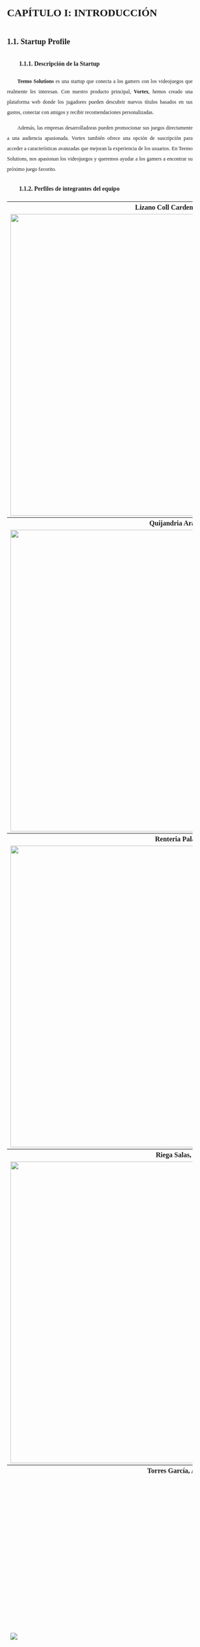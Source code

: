 <style>
  body {
    font-family: 'Times New Roman', sans-serif;
    text-align: justify;
    font-size: 12px;
    margin-left: 2em;
    margin-right: 2em;
    line-height: 2;
  }
  
  p {
    text-indent: 2em; /* Sangría en el primer renglón de cada párrafo */
  }

  h1 {
    margin-left: 0; /* No aplica sangría para el título principal */
  }

  h2 {
    margin-left: 0; /* No aplica sangría para subtítulos de nivel 2 */
  }

  h3 {
    margin-left: 2em; /* Aplica una sangría de 2em para subtítulos de nivel 3 */
  }

  h4 {
    margin-left: 4em; /* Aplica una sangría de 4em para subtítulos de nivel 4 */
  }
</style>

# **CAPÍTULO I: INTRODUCCIÓN**
## 1.1. Startup Profile
### 1.1.1. Descripción de la Startup
**Teemo Solutions** es una startup que conecta a los gamers con los videojuegos que realmente les interesan. Con nuestro producto principal, **Vortex**, hemos creado una plataforma web donde los jugadores pueden descubrir nuevos títulos basados en sus gustos, conectar con amigos y recibir recomendaciones personalizadas.

Además, las empresas desarrolladoras pueden promocionar sus juegos directamente a una audiencia apasionada. Vortex también ofrece una opción de suscripción para acceder a características avanzadas que mejoran la experiencia de los usuarios. En Teemo Solutions, nos apasionan los videojuegos y queremos ayudar a los gamers a encontrar su próximo juego favorito.
### 1.1.2. Perfiles de integrantes del equipo

<table>
  <tr>
    <th colspan="2">Lizano Coll Cardenas, Fernando Jesus</th>
  </tr>
  <tr>
    <td><img src="assets/chapter01/fernando-photo.png" style="width:700px; height:auto;"></td>
    <td>Me llamo Fernando Jesus Lizano Coll Cardenas. A mis 19 años me considero un apasionado por el mundo de la programación y aprendizaje constante. Actualmente tengo conocimientos en el lenguaje de C++, HTML, CSS, JavaScript y Python. Aunque mis conocimientos son todavía básicos. Me identifico como alguien de pensamiento de superación. Busco crecer en cada aspecto de mi vida y enfrentar desafíos con una actitud positiva y resoluta. Espero poder aportar y motivar a mis compañeros durante la elaboración de este proyecto.</td>
  </tr>
  <tr>
    <th colspan="2">Quijandria Araneda, Vicente </th>
  </tr>
  <tr>
    <td><img src="assets/chapter01/vicente-photo.png" style="width:700px; height:auto;"></td>
    <td>Mi nombre es Vicente Quijandria, tengo 24 años y estudio Ingeniería de Software en la UPC. Me apasiona mucho el desarrollo de aplicaciones, los algoritmos y estructuras de datos y las arquitecturas de software.
    Actualmente trabajo como Analista de Despliegues en la empresa Tech-Mahindra aunque me gustaria cambiar de área a desarrollo.
    En mis tiempos libres me gusta ver futbol, programar y pasar tiempo de calidad con mi enamorada, familia y amigos.</td>
  </tr>
  <tr>
    <th colspan="2">Renteria Palacios, Yasser</th>
  </tr>
  <td><img src="assets/chapter01/yasser-photo.png" style="width:700px; height:auto;"></td>
    <td>Soy estudiante de Ingeniería de Software en la Universidad Peruana de Ciencias Aplicadas (UPC), apasionado por la programación y el aprendizaje continuo de nuevos lenguajes de programación. Mi mayor anhelo es desarrollar un videojuego, combinando mi amor por la tecnología y la creatividad. En mi tiempo libre, disfruto de jugar videojuegos, viajar y sumergirme en nuevas culturas, buscando siempre experiencias que enriquezcan tanto mi vida personal como profesional.</td>
  <tr>
    <th colspan="2">Riega Salas, Jose Miguel</th>
  </tr>
  <tr>
    <td><img src="assets/chapter01/Jose-photo.png" style="width:700px; height:auto;"></td>
    <td> Mi nombre es José Miguel Riega Salas, estudiante de ingeniería de software en la Universidad de Ciencias Aplicadas,
  me entusiasma mucho la idea de seguir aprediendo, la programación y la tecnología es en lo que me centro ahora mismo y 
  seria de mi agrado dedicarme a ello en un fututo cercano. Me encanta pasar tiempo con mis amigos y el deporte; siempre 
  buscando aprender de lo que rodea y de lo que observo.</td>
  <tr>
    <th colspan="2">Torres García, Andrés Alberto
  </th>
  </tr>
  <tr>
    <td><img src= "assets/chapter01/andres-photo.png" ></td>
    <td>Hola, soy Andrés Alberto Torres García, estudiante de 19 años en el quinto ciclo de Ingeniería de Software. Siempre me ha interesado tecnología, siempre me he preguntado cómo funcionan las cosas, lo que me motiva a ir más allá de lo que se me enseña en clase. Esta curiosidad me impulsa a explorar cada detalle, ayundome ampliar mis conocimiento y definir mejor mi enfoque profesional.Además de la tecnología, el fútbol es otra de mis grandes pasiones, lo he practicado durante prácticamente toda mi vida. La dedicación al deporte me ha enseñado el valor del trabajo en equipo, la disciplina y la perseverancia, cualidades que aplico también en mi vida académica y profesional.
  </td>
</table>

## 1.2. Solution Profile
### 1.2.1. Antecedentes y problemática
Para analizar los antecedentes y problemáticas del desarrollo nuestro proyecto, estaremos utilizando la técnica de las 5W y 2H (Who, What, When, Where, Why, How, How much). La cual ha sido estructurada de la siguiente manera:

1. **Who (Quién)**
   * **Gamers:** Jugadores que buscan descubrir nuevos títulos basados en sus preferencias y conexiones sociales.
   * **Empresar Desarrolladoras:** Equipos de desarrollo de videojuegos que buscan nuevas formas de promocionar sus juegos a audiencias específicas. 
<br><br>
2. **What (Qué)**
   * **Aplicación web open source:** Una plataforma que sirve como un sistema de recomendación de videojuegos. Incluye funcionalidades para la creación de perfiles, recomendaciones personalizadas, conexión con amigos y promoción de juegos por parte de empresas.
   * **Problemas actuales:** Los gamers enfrentan dificultades para descubrir nuevos juegos que se alineen con sus gustos, mientras que las empresas buscan maneras más efectivas de promocionar sus títulos en el mercado.
<br><br>
3. **When (Cuándo)**
    * **Contexto actual:** En un mercado de videojuegos que está en constante crecimiento, con un flujo continuo de nuevos títulos, surge la necesidad de herramientas que faciliten el descubrimiento y promoción de juegos. La demanda de personalización y conectividad en las plataformas de entretenimiento es más fuerte que nunca.
<br><br>
4. **Where (Dónde)**
   * **Plataforma digital:** La aplicación estará disponible online, accesible desde cualquier lugar con conexión a internet. Dirigida a usuarios de habla hispana, con la posibilidad de expansión a otros idiomas.
<br><br>
5. **Why (Por qué)**
   * **Necesidad del mercado:** La industria de los videojuegos está cada vez más saturada, lo que dificulta que tanto jugadores como desarrolladores se destaquen. Los gamers buscan recomendaciones personalizadas y confiables, mientras que las empresas necesitan una plataforma efectiva para llegar a sus audiencias.
   * **Beneficio:** Facilitar el descubrimiento de nuevos juegos y mejorar la visibilidad de los títulos de las empresas, fomentando una comunidad más conectada y personalizada.
<br><br>
6. **How (Cómo)**
   * **Desarrollo de la aplicación:** La aplicación será desarrollada como un proyecto open source, permitiendo la colaboración de la comunidad. Incluirá funcionalidades para la creación de perfiles, sistemas de recomendación basados en algoritmos y redes sociales, y herramientas para que las empresas publiquen y promocionen sus juegos.
   * **Promoción:** Se utilizarán estrategias de marketing digital para atraer tanto a gamers como a empresas desarrolladoras. Se promoverá la plataforma como una solución innovadora para los problemas de descubrimiento y promoción en la industria del gaming.
<br><br>
7. **How much (Cuánto)**
   * **Costos de desarrollo:** Aunque el proyecto será open source, habrá costos asociados a la infraestructura, mantenimiento, y posibles actualizaciones.
   * **Modelos de ingresos:** A través de suscripciones premium que ofrecen funcionalidades avanzadas y posiblemente publicidad pagada para las empresas desarrolladoras.

Esta estructura nos permite una comprensión clara y detallada de los antecedentes y problemáticas relacionadas con el desarrollo de la aplicación web para recomendaciones de videojuegos.
### 1.2.2 Lean UX Process.
#### 1.2.2.1. Lean UX Problem Statements.
En la actual era digital, los videojuegos se han convertido en una de las principales formas de entretenimiento, con una enorme diversidad de títulos y plataformas disponibles. Sin embargo, muchos jugadores enfrentan la dificultad de descubrir nuevos juegos que realmente se alineen con sus preferencias y estilo de juego. Además, la experiencia social de compartir estos intereses con amigos está fragmentada entre múltiples plataformas, lo que dificulta la interacción fluida entre jugadores. Por otro lado, los desarrolladores de juegos independientes enfrentan barreras para dar a conocer sus creaciones en un mercado saturado.
<br>
Vortex busca resolver estos problemas proporcionando una plataforma unificada donde los usuarios pueden recibir recomendaciones personalizadas de videojuegos basadas en sus preferencias y listas de favoritos. La plataforma también permite la interacción social, permitiendo agregar amigos y compartir intereses en juegos. Para los desarrolladores, Vortex ofrece la oportunidad de subir y promocionar sus videojuegos directamente a una audiencia segmentada, aumentando la visibilidad y el alcance de sus proyectos. De este modo, Vortex se posiciona como una solución integral tanto para jugadores en busca de su próximo juego favorito, como para desarrolladores que buscan dar a conocer sus innovaciones.
#### 1.2.2.2. Lean UX Assumptions.

**Bussiness Assumptions**

1. **Creemos que nuestros clientes tienen la necesidad de:**  
   Encontrar recomendaciones de juegos que realmente se adapten a lo que el usuario deja indicios de necesitar.

2. **Estas necesidades se pueden satisfacer con:**  
   una plataforma web que personalice las recomendaciones de juegos, permita la interacción social y ofrezca sugerencias basadas en las preferencias individuales de los gamers.

3. **Nuestros clientes iniciales son (o serán):**  
   gamers apasionados que buscan recomendaciones personalizadas y conexiones dentro de una comunidad de jugadores.

4. **El valor principal que un cliente quiere obtener de nuestro servicio es:**  
   encontrar nuevos videojuegos que coincidan con sus intereses y conectarse con otros jugadores de manera eficiente y personalizada.

5. **Los clientes también pueden obtener estos beneficios adicionales:**  
   promociones exclusivas de juegos, acceso a comunidades dedicadas y recomendaciones que optimicen su experiencia de juego.

6. **Adquiriremos a la mayoría de nuestros clientes a través de:**  
   campañas de marketing dirigidas en redes sociales, influencers del mundo gaming y colaboraciones con desarrolladores de videojuegos.   

7. **Ganaremos dinero mediante:**  
   suscripciones premium que ofrezcan características avanzadas, así como acuerdos publicitarios con desarrolladores de videojuegos que promocionen sus títulos en nuestra plataforma.  

8. **Nuestra competencia principal en el mercado será:**  
   otras plataformas de recomendaciones de videojuegos y redes sociales orientadas a gamers.

9. **Les superaremos debido a:**  
   nuestras recomendaciones personalizadas y la integración de una comunidad activa que facilita tanto la interacción social como el descubrimiento de juegos.

10. **El mayor riesgo para nuestro producto es:**  
   que los algoritmos de recomendación no ofrezcan títulos relevantes o que la experiencia social dentro de la plataforma no sea suficientemente atractiva para retener a los usuarios.


 ---

**User Assumptions**

1. **¿Quién es el usuario?**  
   Los usuarios son gamers que buscan nuevas experiencias de juego y que disfrutan de estar al día con los títulos más recientes y populares.

2. **¿Dónde encaja nuestro producto en su trabajo o vida?**  
   Nuestro producto encaja en su rutina diaria de entretenimiento, ayudándoles a descubrir nuevos juegos y conectarse con otros jugadores con intereses similares.

3. **¿Qué problemas resuelve nuestro producto?**  
   Resuelve la sobrecarga de opciones de juegos, facilitando la selección de títulos basados en gustos individuales, y ofrece una plataforma social que conecta a gamers.

4. **¿Cuándo y cómo se utiliza nuestro producto?**  
   Se utiliza cuando los gamers buscan nuevos títulos para jugar o desean interactuar con otros jugadores, ofreciendo recomendaciones personalizadas y herramientas de comunicación.

5. **¿Qué características son importantes?**  
   Recomendaciones precisas de videojuegos, integración social, capacidad de personalización de preferencias, promociones exclusivas y una experiencia de usuario fluida.

6. **¿Cómo debería verse y comportarse nuestro producto?**  
   Debe ser visualmente atractivo, con una interfaz intuitiva y características interactivas que fomenten tanto la exploración de juegos como la interacción con otros gamers.

7. **El valor principal que un usuario quiere obtener de nuestra funcionalidad es:**  
   Recomendaciones de juegos altamente personalizadas que se ajusten a sus intereses específicos.

8. **Los usuarios también pueden obtener estos beneficios adicionales:**  
   Promociones exclusivas de juegos, acceso a una comunidad activa y conexiones con otros jugadores.

9. **El mayor riesgo para el usuario es:**  
   Que las recomendaciones de juegos no sean relevantes o que la experiencia de la comunidad no les aporte valor suficiente para seguir usando la plataforma.


**User Outcomes:**

**Descubrimiento de Nuevos Juegos:**  Los usuarios desean descubrir fácilmente videojuegos que coincidan con sus preferencias personales y estilos de juego. Este outcome se centra en proporcionar una experiencia de descubrimiento intuitiva y relevante que optimice su tiempo de entretenimiento y les exponga a títulos nuevos y emocionantes.

**Conexión Social entre Gamers:** Los gamers buscan una plataforma donde puedan interactuar con otros jugadores, compartir experiencias de juego y discutir títulos en tendencia. El éxito se mide por la actividad dentro de la comunidad y la cantidad de conexiones creadas entre jugadores con intereses similares.

**Promociones Exclusivas y Personalización:**  Los usuarios valoran el acceso a promociones exclusivas y la posibilidad de personalizar su experiencia dentro de la plataforma, ajustando las recomendaciones y la interfaz según sus preferencias. El éxito se evalúa por la satisfacción del usuario y su nivel de interacción con las características avanzadas.

---

**Business Outcomes:**

**Crecimiento de la Comunidad de Gamers:** Esperamos que el 15% de los usuarios que se registren en la plataforma Vortex utilicen activamente las funciones sociales dentro del primer mes de uso. El éxito se medirá por la cantidad de interacciones dentro de la comunidad y la retención de usuarios activos.

**Incremento de Ingresos por Suscripciones:** Esperamos que al menos el 20% de los usuarios iniciales se suscriban a los servicios premium de la plataforma dentro de los primeros seis meses, obteniendo acceso a características avanzadas y promociones exclusivas. Este éxito se medirá a través de la tasa de conversión de usuarios gratuitos a suscriptores de pago.

**Impulso a la Promoción de Juegos:** Con alianzas estratégicas con desarrolladores, se espera que al menos el 30% de los títulos promocionados en la plataforma experimenten un aumento significativo en el número de jugadores interesados dentro de los primeros tres meses. Este éxito se medirá por el aumento en las ventas y descargas de juegos promovidos en la plataforma.

---
**Features Assumptions:**

**1. Recomendaciones Personalizadas:**

**- Algoritmo de Recomendación:** Implementar un sistema avanzado de recomendaciones que sugiera juegos a los usuarios en función de sus preferencias de juego, hábitos y títulos previos jugados.

**- Promociones Exclusivas:** Ofrecer promociones exclusivas de juegos que se ajusten a los gustos individuales de cada usuario, incentivando la participación y la compra de nuevos títulos.

**2. Conexión Social entre Gamers:**

**- Comunidad de Gamers:** Desarrollar una funcionalidad que permita a los usuarios conectarse con otros jugadores, unirse a grupos según sus intereses de juegos y compartir experiencias.

**- Chat en Tiempo Real:** Incorporar un sistema de chat en tiempo real para facilitar la comunicación entre jugadores durante la recomendación de juegos y las interacciones dentro de la comunidad.

**3. Generación de Ingresos:**

**- Suscripción Premium:** Ofrecer una suscripción que brinde acceso a funciones avanzadas, como recomendaciones más personalizadas, acceso anticipado a promociones exclusivas y herramientas adicionales para gestionar sus juegos y conexiones.

**- Publicidad Personalizada para Desarrolladores:** Implementar un modelo de publicidad en la plataforma que permita a los desarrolladores promover sus juegos a audiencias segmentadas, con un enfoque en los intereses específicos de los usuarios.

#### 1.2.2.3. Lean UX Hypothesis Statements.
**Creemos que** el sistema de recomendaciones personalizadas de videojuegos basado en preferencias y conexiones sociales proporcionará una experiencia más atractiva a los gamers. **Sabremos que** esto es cierto cuando el 60% de los usuarios interactúen con las recomendaciones y encuentren nuevos juegos para descargar o jugar.

**Creemos que** la posibilidad de que las empresas desarrolladoras promocionen sus títulos directamente en la plataforma proporcionará mayor visibilidad a los desarrolladores de videojuegos independientes. **Sabremos que** esto es cierto cuando las empresas vean un aumento del 25% en clics en los juegos promocionados a través de nuestra plataforma.

**Creemos que** permitir a los usuarios crear perfiles detallados y conectarse con amigos en la plataforma proporcionará una mayor interacción social a los gamers. **Sabremos que** esto es cierto cuando al menos el 40% de los usuarios interactúen regularmente con sus amigos y compartan recomendaciones de juegos.

**Creemos que** el sistema de suscripciones premium que ofrece acceso a funcionalidades avanzadas, como recomendaciones más precisas y acceso anticipado a lanzamientos de videojuegos, proporcionará un valor adicional a los gamers frecuentes. **Sabremos que** esto es cierto cuando el 20% de los usuarios opten por la suscripción premium en los primeros 6 meses.

**Creemos que** al ofrecer una estructura de ingresos donde el 90% del pago por cada videojuego va para el desarrollador y el 10% para la plataforma proporcionará un incentivo atractivo a los desarrolladores para publicar y promocionar sus juegos en nuestra plataforma. **Sabremos que** esto es cierto cuando al menos el 30% de los desarrolladores de videojuegos independientes elijan nuestra plataforma para vender sus títulos y generemos ingresos extra a partir de estas transacciones.

#### 1.2.2.4. Lean UX Canvas.
## 1.3. Segmentos objetivo.
En cuanto el segmento objetivo, es importante delimitar con a qué sector nos vamos a dirigir, para poder ofrecer una mejor atención y cumplir con las necesidades de los usuarios, y así realizar una aplicación más funcional a lo que se está requiriendo.

Para ello, se ha definido dos segmentos objetivo: Gamers Entusiastas y Empresas Desarrolladoras de Videojuegos. A continuación, se detallan las características y descripciones de cada segmento:

<table>
  <tr>
    <th colspan="2">Gamers Entusiastas</th>
  </tr>
  <tr>
    <td><b>Segmento Objetivo / Características</b></td>
    <td><b>Descripción del segmento</b></td>
  </tr>
  <tr>
    <td><b>Geográfico</b></td>
    <td>
      <ul>
        <li><b>Ubicación principal:</b> Lima, Perú (considerando su alta densidad poblacional y acceso a internet)</li>
        <li><b>Potencial de expansión:</b> Otras ciudades importantes de Perú con una escena gamer activa (Arequipa, Trujillo, Cusco, etc.)</li>
        <li><b>Consideraciones geográficas:</b></li>
        <ul>
          <li>Acceso a internet de banda ancha</li>
          <li>Distribución de consolas y PCs para gaming</li>
          <li>Presencia de eventos y comunidades gamer locales</li>
        </ul>
      </ul>
    </td>
  </tr>
  <tr>
    <td><b>Demográfico</b></td>
    <td>
      <ul>
        <li><b>Edad:</b> 15-35 años (grupo con mayor afinidad a los videojuegos y adopción de nuevas tecnologías)</li>
        <li><b>Nivel socioeconómico:</b> Medio y medio-alto (capacidad adquisitiva para hardware, juegos y suscripciones)</li>
        <li><b>Nivel educativo:</b> Secundaria completa o superior (mayor comprensión de plataformas digitales y tendencias)</li>
      </ul>
    </td>
  </tr>
  <tr>
    <td><b>Psicográfico</b></td>
    <td>
      <b>Estilo de vida:</b>
      <ul>
        <li><b>Apasionados por los videojuegos:</b> Dedican tiempo y recursos a esta actividad</li>
        <li><b>Conectados digitalmente:</b> Activos en redes sociales y plataformas online</li>
        <li><b>Sociales:</b> Disfrutan interactuar con otros jugadores y compartir experiencias</li>
      </ul>
      <b>Personalidad:</b>
      <ul>
        <li><b>Curiosos y abiertos a nuevas experiencias:</b> Buscan constantemente nuevos juegos y desafíos</li>
        <li><b>Competitivos:</b> Les gusta medir sus habilidades y superarse</li>
        <li><b>Valoran la calidad:</b> Prefieren juegos bien diseñados y experiencias inmersivas</li>
      </ul>
      <b>Valores y actitudes:</b>
      <ul>
        <li><b>Disposición a pagar por contenido premium:</b> Reconocen el valor de funciones exclusivas y mejoras</li>
        <li><b>Buscan comunidad:</b> Desean pertenecer a un grupo con intereses afines</li>
        <li><b>Aprecian la personalización:</b> Quieren recomendaciones y experiencias adaptadas a sus gustos</li>
      </ul>
    </td>
  </tr>
</table>

<table>
  <tr>
    <th colspan="2">Empresas Desarrolladoras de Videojuegos</th>
  </tr>
  <tr>
    <th>Segmento</th>
    <th>Descripción</th>
  </tr>
  <tr>
    <td><b>Geográfico</b></td>
    <td>
      <ul>
        <li><b>Ubicación:</b> Desarrolladoras de videojuegos de tamaño pequeño a mediano en Perú, con enfoque en Lima, y otras regiones donde la industria está creciendo.</li>
        <li><b>Expansión potencial:</b> Desarrolladoras de otras partes de Latinoamérica interesadas en el mercado peruano y en acceder a una base de usuarios activos.</li>
        <li><b>Acceso a la plataforma:</b> Necesitan un fácil acceso a la plataforma para gestionar campañas y analizar resultados en tiempo real.</li>
      </ul>
    </td>
  </tr>
  <tr>
    <td><b>Demográfico</b></td>
    <td>
      <ul>
        <li><b>Tamaño de la empresa:</b> Pequeñas y medianas empresas de desarrollo de videojuegos, que buscan formas eficientes y rentables de promocionar sus productos.</li>
        <li><b>Presupuesto:</b> Empresas con presupuestos de marketing limitados, que buscan maximizar el retorno de inversión en campañas.</li>
        <li><b>Tipo de desarrolladoras:</b> Estudios independientes o "indies", así como desarrolladoras medianas que buscan aumentar su visibilidad.</li>
      </ul>
    </td>
  </tr>
  <tr>
    <td><b>Psicográfico</b></td>
    <td>
      <b>Valores y necesidades:</b>
      <ul>
        <li><b>Innovadores:</b> Buscan nuevas y creativas maneras de alcanzar a su audiencia objetivo.</li>
        <li><b>Enfocados en el rendimiento:</b> Valoran plataformas que ofrezcan métricas claras y detalladas sobre el rendimiento de sus campañas.</li>
        <li><b>Dispuestos a experimentar:</b> Abiertos a probar nuevas herramientas y técnicas para mejorar la efectividad de sus campañas de marketing.</li>
      </ul>
      <b>Estilo de vida empresarial:</b>
      <ul>
        <li><b>Agilidad:</b> Necesitan plataformas que les permitan lanzar y ajustar campañas rápidamente.</li>
        <li><b>Comunicación directa:</b> Prefieren plataformas que faciliten la interacción directa con sus audiencias.</li>
        <li><b>Colaboración:</b> Dispuestos a colaborar con plataformas que ofrezcan un valor añadido, como análisis de datos o soporte en la gestión de campañas.</li>
      </ul>
    </td>
  </tr>
</table>
